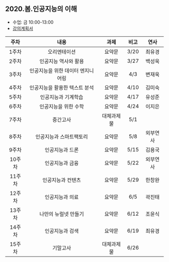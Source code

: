 ## 2020.봄.인공지능의 이해
- 수업: 금 10:00-13:00
- [강의계획서]()

| 주차 | 내용 | 과제 | 비고 | 연사 | 
|:--:|:--:|:--:|:--:|:--:|
| 1주차 | 오리엔테이션 | 요약문 | 3/20 | 최유경 | 
| 2주차 | 인공지능 역사와 활용 | 요약문 | 3/27 | 백성욱 | 
| 3주차 | 인공지능을 위한 데이터 엔지니어링 | 요약문 | 4/3 | 변재욱 | 
| 4주차 | 인공지능을 활용한 텍스트 분석 | 요약문 | 4/10 | 김미숙 | 
| 5주차 | 인공지능과 기계학습 | 요약문 | 4/17 | 유성준 | 
| 6주차 | 인공지능을 위한 수학 | 요약문 | 4/24 | 이지은 | 
| 7주차 | 중간고사 | 대체과제물 | 5/1 |  |
| 8주차 | 인공지능과 스마트팩토리 | 요약문| 5/8 | 외부연사 | 
| 9주차 | 인공지능과 드론 | 요약문| 5/15 |  김용국 | 
| 10주차 | 인공지능과 금융 | 요약문| 5/22 |  외부연사 | 
| 11주차 | 인공지능과 컨텐츠 |요약문 | 5/29 | 한창완 | 
| 12주차 | 인공지능과 의료 | 요약문| 6/5 | 곽진태 | 
| 13주차 | 나만의 뉴럴넷 만들기 | 요약문| 6/12 | 조윤식 | 
| 14주차 | 인공지능과 검색 | 요약문| 6/19 | 최유경 | 
| 15주차 | 기말고사 | 대체과제물 | 6/26 |  | 


